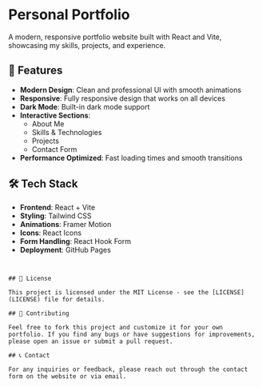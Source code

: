 # Personal Portfolio

A modern, responsive portfolio website built with React and Vite, showcasing my skills, projects, and experience.

## 🚀 Features

- **Modern Design**: Clean and professional UI with smooth animations
- **Responsive**: Fully responsive design that works on all devices
- **Dark Mode**: Built-in dark mode support
- **Interactive Sections**: 
  - About Me
  - Skills & Technologies
  - Projects
  - Contact Form
- **Performance Optimized**: Fast loading times and smooth transitions

## 🛠️ Tech Stack

- **Frontend**: React + Vite
- **Styling**: Tailwind CSS
- **Animations**: Framer Motion
- **Icons**: React Icons
- **Form Handling**: React Hook Form
- **Deployment**: GitHub Pages


```


## 📝 License

This project is licensed under the MIT License - see the [LICENSE](LICENSE) file for details.

## 🤝 Contributing

Feel free to fork this project and customize it for your own portfolio. If you find any bugs or have suggestions for improvements, please open an issue or submit a pull request.

## 📞 Contact

For any inquiries or feedback, please reach out through the contact form on the website or via email.
